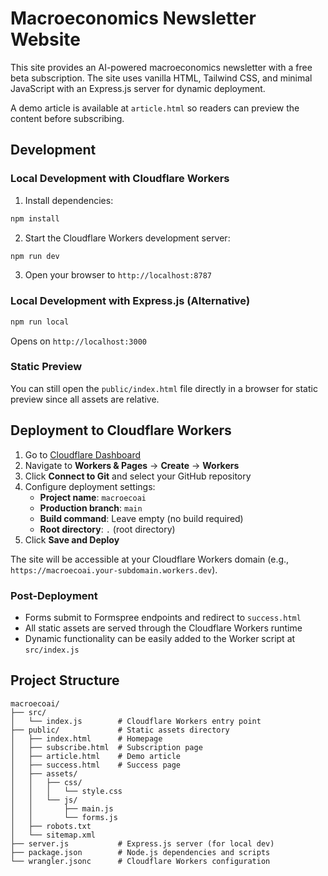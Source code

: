# Macroeconomics Newsletter Website

This site provides an AI-powered macroeconomics newsletter with a free beta subscription. The site uses vanilla HTML, Tailwind CSS, and minimal JavaScript with an Express.js server for dynamic deployment.

A demo article is available at `article.html` so readers can preview the content before subscribing.

## Development

### Local Development with Cloudflare Workers
1. Install dependencies:
```bash
npm install
```

2. Start the Cloudflare Workers development server:
```bash
npm run dev
```

3. Open your browser to `http://localhost:8787`

### Local Development with Express.js (Alternative)
```bash
npm run local
```
Opens on `http://localhost:3000`

### Static Preview
You can still open the `public/index.html` file directly in a browser for static preview since all assets are relative.

## Deployment to Cloudflare Workers

1. Go to [Cloudflare Dashboard](https://dash.cloudflare.com/)
2. Navigate to **Workers & Pages** → **Create** → **Workers**
3. Click **Connect to Git** and select your GitHub repository
4. Configure deployment settings:
   - **Project name**: `macroecoai`
   - **Production branch**: `main`
   - **Build command**: Leave empty (no build required)
   - **Root directory**: `.` (root directory)
5. Click **Save and Deploy**

The site will be accessible at your Cloudflare Workers domain (e.g., `https://macroecoai.your-subdomain.workers.dev`).

### Post-Deployment
- Forms submit to Formspree endpoints and redirect to `success.html`
- All static assets are served through the Cloudflare Workers runtime
- Dynamic functionality can be easily added to the Worker script at `src/index.js`

## Project Structure
```
macroecoai/
├── src/
│   └── index.js        # Cloudflare Workers entry point
├── public/             # Static assets directory
│   ├── index.html      # Homepage
│   ├── subscribe.html  # Subscription page
│   ├── article.html    # Demo article
│   ├── success.html    # Success page
│   ├── assets/
│   │   ├── css/
│   │   │   └── style.css
│   │   └── js/
│   │       ├── main.js
│   │       └── forms.js
│   ├── robots.txt
│   └── sitemap.xml
├── server.js           # Express.js server (for local dev)
├── package.json        # Node.js dependencies and scripts
└── wrangler.jsonc      # Cloudflare Workers configuration
```
